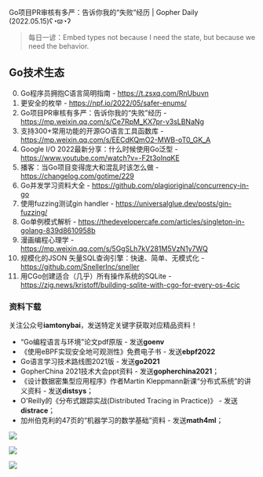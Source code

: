 Go项目PR审核有多严：告诉你我的“失败”经历 | Gopher Daily (2022.05.15)ʕ◔ϖ◔ʔ

>每日一谚：Embed types not because I need the state, but because we need the behavior.

## Go技术生态

0. Go程序员拥抱C语言简明指南 - https://t.zsxq.com/RnUbuvn
1. 更安全的枚举 - https://npf.io/2022/05/safer-enums/
2. Go项目PR审核有多严：告诉你我的“失败”经历 - https://mp.weixin.qq.com/s/Ce7RpM_KX7pr-v3sLBNaNg
3. 支持300+常用功能的开源GO语言工具函数库 - https://mp.weixin.qq.com/s/EECdKQmO2-MWB-oT0_GK_A
4. Google I/O 2022最新分享：什么时候使用Go泛型 - https://www.youtube.com/watch?v=-F2t3oInqKE
5. 播客：当Go项目变得庞大和混乱时该怎么做 - https://changelog.com/gotime/229
6. Go并发学习资料大全 - https://github.com/plagioriginal/concurrency-in-go
7. 使用fuzzing测试gin handler - https://universalglue.dev/posts/gin-fuzzing/
8. Go单例模式解析 - https://thedevelopercafe.com/articles/singleton-in-golang-839d8610958b
9. 漫画编程心理学 - https://mp.weixin.qq.com/s/5GgSLh7kV281M5VzN1y7WQ
10. 规模化的JSON 矢量SQL查询引擎：快速、简单、无模式化 - https://github.com/SnellerInc/sneller
11. 用CGo创建适合（几乎）所有操作系统的SQLite -  https://zig.news/kristoff/building-sqlite-with-cgo-for-every-os-4cic

### 资料下载

关注公众号**iamtonybai**，发送特定关键字获取对应精品资料！

* “Go编程语言与环境”论文pdf原版 - 发送**goenv**
* 《使用eBPF实现安全地可观测性》免费电子书 - 发送**ebpf2022**
* Go语言学习技术路线图2021版 - 发送**go2021**
* GopherChina 2021技术大会ppt资料 - 发送**gopherchina2021**；
* 《设计数据密集型应用程序》作者Martin Kleppmann新课“分布式系统”的讲义资料 - 发送**distsys**；
* O'Reilly的《分布式跟踪实战(Distributed Tracing in Practice)》 - 发送**distrace**；
* 加州伯克利的47页的“机器学习的数学基础”资料 - 发送**math4ml**；

![](https://mmbiz.qpic.cn/mmbiz_png/cH6WzfQ94mb54jsFJZ3Knmz8obUsf3PBShthmdSw5E01TcYmUReGkj0BWpxHak1HlnlzHvLmKax53YSGr7aNlA/0?wx_fmt=png)

![](https://mmbiz.qpic.cn/mmbiz_png/cH6WzfQ94mZsOgPXTXZgWiaE03ib9r9WFJXC6xJCA5Y6VSesOZqlGxYfODibvR7UPGxiaM7SZZNQZkRtggPXEfBdwQ/0?wx_fmt=png)

![](https://mmbiz.qpic.cn/mmbiz_png/cH6WzfQ94mb54jsFJZ3Knmz8obUsf3PBrSoqeMvoWCticN2cpU64fJ0FYQdXJhP7ia7WRh8628uOAsQYeE2NibRRw/0?wx_fmt=png)

